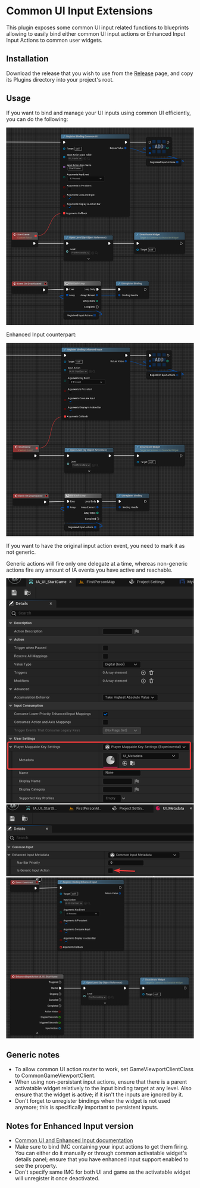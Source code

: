 ﻿# Common UI Input Extensions

This plugin exposes some common UI input related functions to blueprints allowing to easily bind either common UI 
input actions or Enhanced Input Input Actions to common user widgets.

## Installation

Download the release that you wish to use from the
[Release](https://github.com/Tonetfal/CommonUIInputExtension/releases) page, and copy its Plugins directory
into your project's root.

## Usage

If you want to bind and manage your UI inputs using common UI efficiently, you can do the following:

<img src="Docs/cuiiext_commonuiexample.png" alt="Docs/cuiiext_commonuiexample.png">

Enhanced Input counterpart:

<img src="Docs/cuiiext_enhancedinputexample.png" alt="Docs/cuiiext_enhancedinputexample.png">

If you want to have the original input action event, you need to mark it as not generic.

Generic actions will fire only one delegate at a time, whereas non-generic actions fire any amount of IA events you 
have active and reachable.

<img src="Docs/cuiiext_generic_actions_01.png" alt="Docs/cuiiext_generic_actions_01.png">

<br>

<img src="Docs/cuiiext_generic_actions_02.png" alt="Docs/cuiiext_generic_actions_02.png">

<br>

<img src="Docs/cuiiext_generic_actions_03.png" alt="Docs/cuiiext_generic_actions_03.png">

## Generic notes

- To allow common UI action router to work, set GameViewportClientClass to CommonGameViewportClient.
- When using non-persistant input actions, ensure that there is a parent activatable widget relatively to the input
  binding target at any level. Also ensure that the widget is active; if it isn't the inputs are ignored by it.
- Don't forget to unregister bindings when the widget is not used anymore; this is specifically important to persistent
  inputs.

## Notes for Enhanced Input version

- [Common UI and Enhanced Input documentation](https://dev.epicgames.com/documentation/en-us/unreal-engine/using-commonui-with-enhnaced-input-in-unreal-engine)
- Make sure to bind IMC containing your input actions to get them firing. You can either do it manually or through 
  common activatable widget's details panel; ensure that you have enhanced input support enabled to see the property.
- Don't specify same IMC for both UI and game as the activatable widget will unregister it once deactivated.